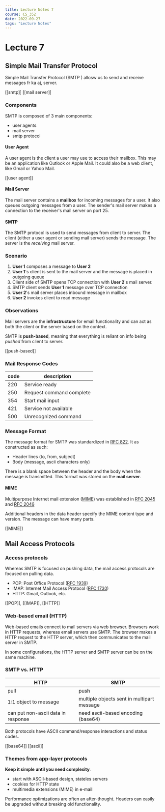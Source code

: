 ```yaml
---
title: Lecture Notes 7
course: CS_352
date: 2022-09-27
tags: "Lecture Notes"
---
```


# Lecture 7
## Simple Mail Transfer Protocol
Simple Mail Transfer Protocol (SMTP ) allosw us to send and receive messages fr ka aj, server.

[[smtp]]
[[mail server]]

### Components
SMTP is composed of 3 main components:
- user agents
- mail server
- smtp protocol

#### User Agent
A user agent is the client a user may use to access their mailbox. This may be an application like Outlook or Apple Mail. It could also be a web client, like Gmail or Yahoo Mail.

[[user agent]]

#### Mail Server
The mail server contains a **mailbox** for incoming messages for a user. It also queues outgoing messages from a user. The sender's mail server makes a connection to the receiver's mail server on port 25.

#### SMTP
The SMTP protocol is used to send messages from client to server. The client (either a user agent or sending mail server) sends the message. The server is the *receiving* mail server.

### Scenario
1. **User 1** composes a message to **User 2**
2. **User 1**'s client is sent to the mail server and the message is placed in outgoing queue
3. Client side of SMTP opens TCP connection with **User 2**'s mail server.
4. SMTP client sends **User 1** message over TCP connection
5. **User 2**'s mail server places inbound message in mailbox
6. **User 2** invokes client to read message

### Observations
Mail servers are the **infrastructure** for email functionality and can act as both the client or the server based on the context.

SMTP is **push-based**, meaning that everything is reliant on info being *pushed* from client to server.

[[push-based]]

### Mail Response Codes
| code | description              |
| ---- | ------------------------ |
| 220  | Service ready            |
| 250  | Request command complete |
| 354  | Start mail input         |
| 421  | Service not available    |
| 500  | Unrecognized command     |


### Message Format
The message format for SMTP was standardized in [RFC 822](https://learn.microsoft.com/en-us/previous-versions/office/developer/exchange-server-2010/aa493918(v=exchg.140)). It as constructed as such:
- Header lines (to, from, subject)
- Body (message, ascii characters only)

There is a blank space between the header and the body when the message is transmitted. This format was stored on the **mail server**.

#### MIME
Multipurpose Internet mail extension ([MIME](https://en.wikipedia.org/wiki/MIME)) was established in [RFC 2045](https://www.rfc-editor.org/rfc/rfc2045) and [RFC 2046](https://www.rfc-editor.org/rfc/rfc2046)

Additional headers in the data header specify the MIME content type and version. The message can have many parts.

[[MIME]]

## Mail Access Protocols
### Access protocols
Whereas SMTP is focused on pushing data, the mail access protocols are focused on pulling data.
- POP: Post Office Protocol ([RFC 1939](https://www.rfc-editor.org/rfc/rfc1939))
- IMAP: Internet Mail Access Protocol ([RFC 1730](https://www.rfc-editor.org/rfc/rfc1730))
- HTTP: Gmail, Outlook, etc.

[[POP]], [[IMAP]], [[HTTP]]
### Web-based email (HTTP)
Web-based emails connect to mail servers via web browser. Browsers work in HTTP requests, whereas email servers use SMTP. The browser makes a HTTP request to the HTTP server, which then communicates to the mail server in SMTP.

In some configurations, the HTTP server and SMTP server can be on the same machine.

### SMTP vs. HTTP
| HTTP                               | SMTP                                       |
| ---------------------------------- | ------------------------------------------ |
| pull                               | push                                       |
| 1:1 object to message              | multiple objects sent in multipart message |
| can put non-ascii data in response | need ascii-based encoding (base64)

Both protocols have ASCII command/response interactions and status codes.

[[base64]]
[[ascii]]

### Themes from app-layer protocols
**Keep it simple until you need complexity**.
- start with ASCII-based design, stateles servers
- cookies for HTTP state
- multimedia extensions (MIME) in e-mail

Performance optimizations are often an after-thought. Headers can easily be upgraded without breaking old functionality.

